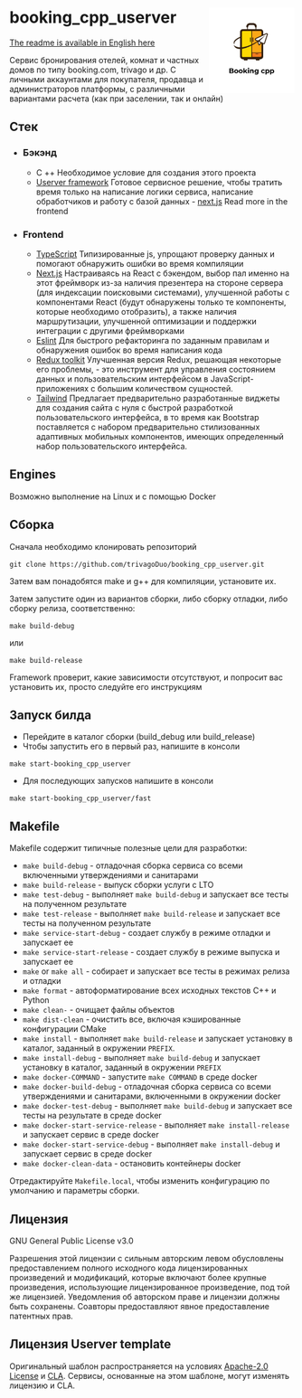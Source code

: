 # booking_cpp_userver <img src="./frontend/public/Logo.png" align='right' width="30%">
[The readme is available in English here](./README.md)

Сервис бронирования отелей, комнат и частных домов по типу booking.com, trivago и др. С личными аккаунтами для покупателя, продавца и администраторов платформы, с различными вариантами расчета (как при заселении, так и онлайн)
## Стек

- ### Бэкэнд
    - C ++
      Необходимое условие для создания этого проекта
    - [Userver framework](https://github.com/userver-framework/userver)
      Готовое сервисное решение, чтобы тратить время только на написание логики сервиса, написание обработчиков и работу с базой данных    - [next.js](https://nextjs.org/)
      Read more in the frontend
- ### Frontend
    - [TypeScript](https://www.typescriptlang.org/)
      Типизированные js, упрощают проверку данных и помогают обнаружить ошибки во время компиляции
    - [Next.js](https://nextjs.org/)
      Настраиваясь на React с бэкендом, выбор пал именно на этот фреймворк из-за наличия презентера на стороне сервера (для индексации поисковыми системами), улучшенной работы с компонентами React (будут обнаружены только те компоненты, которые необходимо отобразить), а также наличия маршрутизации, улучшенной оптимизации и поддержки интеграции с другими фреймворками
    - [Eslint](https://eslint.org/)
      Для быстрого рефакторинга по заданным правилам и обнаружения ошибок во время написания кода
    - [Redux toolkit](https://redux-toolkit.js.org/)
      Улучшенная версия Redux, решающая некоторые его проблемы, - это инструмент для управления состоянием данных и пользовательским интерфейсом в JavaScript-приложениях с большим количеством сущностей.
    - [Tailwind](https://tailwindcss.com/)
      Предлагает предварительно разработанные виджеты для создания сайта с нуля с быстрой разработкой пользовательского интерфейса, в то время как Bootstrap поставляется с набором предварительно стилизованных адаптивных мобильных компонентов, имеющих определенный набор пользовательского интерфейса.


## Engines

Возможно выполнение на Linux и с помощью Docker

## Сборка
Сначала необходимо клонировать репозиторий
```
git clone https://github.com/trivagoDuo/booking_cpp_userver.git
```
Затем вам понадобятся make и g++ для компиляции, установите их.

Затем запустите один из вариантов сборки, либо сборку отладки, либо сборку релиза, соответственно:
```
make build-debug
```

или

```
make build-release
```

Framework проверит, какие зависимости отсутствуют, и попросит вас установить их, просто следуйте его инструкциям

## Запуск билда

- Перейдите в каталог сборки (build_debug или build_release)
- Чтобы запустить его в первый раз, напишите в консоли
```
make start-booking_cpp_userver
```
- Для последующих запусков напишите в консоли
```
make start-booking_cpp_userver/fast
```

## Makefile

Makefile содержит типичные полезные цели для разработки:

* `make build-debug` - отладочная сборка сервиса со всеми включенными утверждениями и санитарами
* `make build-release` - выпуск сборки услуги с LTO
* `make test-debug` - выполняет `make build-debug` и запускает все тесты на полученном результате
* `make test-release` - выполняет `make build-release` и запускает все тесты на полученном результате
* `make service-start-debug` - создает службу в режиме отладки и запускает ее
* `make service-start-release` - создает службу в режиме выпуска и запускает ее
* `make` or `make all` - собирает и запускает все тесты в режимах релиза и отладки
* `make format` - автоформатирование всех исходных текстов C++ и Python
* `make clean-` - очищает файлы объектов
* `make dist-clean` - очистить все, включая кэшированные конфигурации CMake
* `make install` - выполняет `make build-release` и запускает установку в каталог, заданный в окружении `PREFIX`.
* `make install-debug` - выполняет `make build-debug` и запускает установку в каталог, заданный в окружении `PREFIX`
* `make docker-COMMAND` - запустите `make COMMAND` в среде docker
* `make docker-build-debug` - отладочная сборка сервиса со всеми утверждениями и санитарами, включенными в окружении docker
* `make docker-test-debug` - выполняет `make build-debug` и запускает все тесты на результате в среде docker
* `make docker-start-service-release` - выполняет `make install-release` и запускает сервис в среде docker
* `make docker-start-service-debug` - выполняет `make install-debug` и запускает сервис в среде docker
* `make docker-clean-data` - остановить контейнеры docker

Отредактируйте `Makefile.local`, чтобы изменить конфигурацию по умолчанию и параметры сборки.

## Лицензия
GNU General Public License v3.0

Разрешения этой лицензии с сильным авторским левом обусловлены предоставлением полного исходного кода лицензированных произведений
и модификаций, которые включают более крупные произведения, использующие лицензированное произведение, под той же лицензией. Уведомления
об авторском праве и лицензии должны быть сохранены. Соавторы предоставляют явное предоставление патентных прав.

## Лицензия Userver template

Оригинальный шаблон распространяется на условиях [Apache-2.0 License](https://github.com/userver-framework/userver/blob/develop/LICENSE) и [CLA](https://github.com/userver-framework/userver/blob/develop/CONTRIBUTING.md). Сервисы, основанные на этом шаблоне, могут изменять лицензию и CLA.

